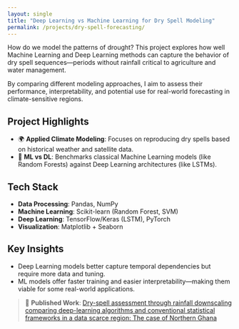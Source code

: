 ```yaml
---
layout: single
title: "Deep Learning vs Machine Learning for Dry Spell Modeling"
permalink: /projects/dry-spell-forecasting/
---
```


How do we model the patterns of drought? This project explores how well Machine Learning and Deep Learning methods can capture the behavior of dry spell sequences—periods without rainfall critical to agriculture and water management.

By comparing different modeling approaches, I aim to assess their performance, interpretability, and potential use for real-world forecasting in climate-sensitive regions.

## Project Highlights

- 🌍 **Applied Climate Modeling**: Focuses on reproducing dry spells based on historical weather and satellite data.
- 🤖 **ML vs DL**: Benchmarks classical Machine Learning models (like Random Forests) against Deep Learning architectures (like LSTMs).

## Tech Stack

- **Data Processing**: Pandas, NumPy
- **Machine Learning**: Scikit-learn (Random Forest, SVM)
- **Deep Learning**: TensorFlow/Keras (LSTM), PyTorch
- **Visualization**: Matplotlib + Seaborn

## Key Insights

- Deep Learning models better capture temporal dependencies but require more data and tuning.
- ML models offer faster training and easier interpretability—making them viable for some real-world applications.

> 📄 **Published Work**: [Dry-spell assessment through rainfall downscaling comparing deep-learning algorithms and conventional statistical frameworks in a data scarce region: The case of Northern Ghana](https://meetingorganizer.copernicus.org/EGU21/EGU21-8393.html)